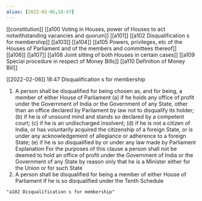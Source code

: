 ```yaml
---
alias: [2022-02-06,18:47]
---
```

[[constitution]] [[a100 Voting in Houses, power of Houses to act notwithstanding vacancies and quorum]] [[a101]] [[a102 Disqualification s for membership]] [[a103]] [[a104]] [[a105 Powers, privileges, etc of the Houses of Parliament and of the members and committees thereof]] [[a106]] [[a107]] [[a108 Joint sitting of both Houses in certain cases]] [[a109 Special procedure in respect of Money Bills]] [[a110 Definition of Money Bill]]

[[2022-02-06]] 18:47
Disqualification s for membership
1) A person shall be disqualified for being chosen as, and for being, a member of either House of Parliament
(a) if he holds any office of profit under the Government of India or the Government of any State, other than an office declared by Parliament by law not to disqualify its holder;
(b) if he is of unsound mind and stands so declared by a competent court;
(c) if he is an undischarged insolvent;
(d) if he is not a citizen of India, or has voluntarily acquired the citizenship of a foreign State, or is under any acknowledgement of allegiance or adherence to a foreign State;
(e) if he is so disqualified by or under any law made by Parliament Explanation For the purposes of this clause a person shall not be deemed to hold an office of profit under the Government of India or the Government of any State by reason only that he is a Minister either for the Union or for such State
2) A person shall be disqualified for being a member of either House of Parliament if he is so disqualified under the Tenth Schedule
```query 2022-03-26 18:02
"a102 Disqualification s for membership"
```